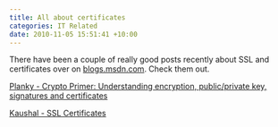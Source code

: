 ```yaml
---
title: All about certificates
categories: IT Related
date: 2010-11-05 15:51:41 +10:00
---
```


There have been a couple of really good posts recently about SSL and certificates over on [blogs.msdn.com][0]. Check them out.

[Planky - Crypto Primer: Understanding encryption, public/private key, signatures and certificates][1]

[Kaushal - SSL Certificates][2]

[0]: http://blogs.msdn.com
[1]: http://blogs.msdn.com/b/plankytronixx/archive/2010/10/23/crypto-primer-understanding-encryption-public-private-key-signatures-and-certificates.aspx
[2]: http://blogs.msdn.com/b/kaushal/archive/2010/11/05/ssl-certificates.aspx

